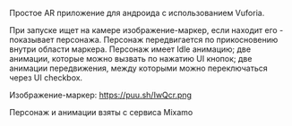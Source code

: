 Простое AR приложение для андроида с использованием Vuforia.

При запуске ищет на камере изображение-маркер, если находит его - показывает персонажа.
Персонаж передвигается по прикосновению внутри области маркера.
Персонаж имеет Idle анимацию; две анимации, которые можно вызвать по нажатию UI кнопок; две анимации передвижения, между которыми можно переключаться через UI checkbox.

Изображение-маркер: https://puu.sh/IwQcr.png

Персонаж и анимации взяты с сервиса Mixamo
